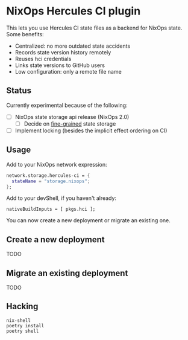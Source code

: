 
# NixOps Hercules CI plugin

This lets you use Hercules CI state files as a backend for NixOps state.
Some benefits:

 - Centralized: no more outdated state accidents
 - Records state version history remotely
 - Reuses hci credentials
 - Links state versions to GitHub users
 - Low configuration: only a remote file name

## Status

Currently experimental because of the following:

  - [ ] NixOps state storage api release (NixOps 2.0)
    - [ ] Decide on [fine-grained](https://github.com/NixOS/nixops/pull/1264#issuecomment-889884626) state storage
  - [ ] Implement locking (besides the implicit effect ordering on CI)

## Usage

Add to your NixOps network expression:

```nix
network.storage.hercules-ci = {
  stateName = "storage.nixops";
};
```

Add to your devShell, if you haven't already:

```
nativeBuildInputs = [ pkgs.hci ];
```

You can now create a new deployment or migrate an existing one.

## Create a new deployment

TODO

## Migrate an existing deployment

TODO

## Hacking

```shell
nix-shell
poetry install
poetry shell
```
